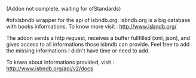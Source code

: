 (Addon not complete, waiting for ofStandards)

#ofxIsbndb
wrapper for the api of isbndb.org. isbndb.org is a big database with books informations.
To know more visit : http://www.isbndb.org/


The addon sends a http request, receives a buffer fullfilled (xml, json), and gives access to all informations those isbndb can provide.
Feel free to add the missing informations I didn't have time or need to add.

To knwo about informations provided, visit : http://www.isbndb.org/api/v2/docs
